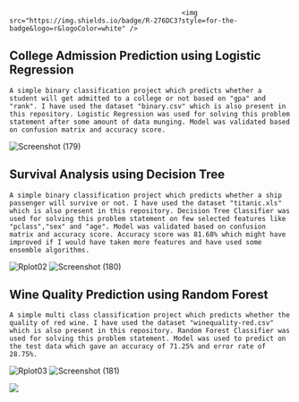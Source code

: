                                                <img src="https://img.shields.io/badge/R-276DC3?style=for-the-badge&logo=r&logoColor=white" /> 
 ## College Admission Prediction using Logistic Regression
```A simple binary classification project which predicts whether a student will get admitted to a college or not based on "gpa" and "rank". I have used the dataset "binary.csv" which is also present in this repository. Logistic Regression was used for solving this problem statement after some amount of data munging. Model was validated based on confusion matrix and accuracy score.```

![Screenshot (179)](https://user-images.githubusercontent.com/75041273/134591563-2a5677aa-6217-470e-ac0b-2e6380bafc43.png)

## Survival Analysis using Decision Tree
```A simple binary classification project which predicts whether a ship passenger will survive or not. I have used the dataset "titanic.xls" which is also present in this repository. Decision Tree Classifier was used for solving this problem statement on few selected features like "pclass","sex" and "age". Model was validated based on confusion matrix and accuracy score. Accuracy score was 81.68% which might have improved if I would have taken more features and have used some ensemble algorithms.```

![Rplot02](https://user-images.githubusercontent.com/75041273/134663170-08cda9c9-5029-4cc6-bfe2-32fb973ec9e6.jpeg)
![Screenshot (180)](https://user-images.githubusercontent.com/75041273/134663130-88fa103e-cf71-4a62-839c-67044b3aed1e.png)

## Wine Quality Prediction using Random Forest
```A simple multi class classification project which predicts whether the quality of red wine. I have used the dataset "winequality-red.csv" which is also present in this repository. Random Forest Classifier was used for solving this problem statement. Model was used to predict on the test data which gave an accuracy of 71.25% and error rate of 28.75%.```

![Rplot03](https://user-images.githubusercontent.com/75041273/134740110-6f6b9328-e5f5-4aa3-a522-90675286606f.jpeg)
![Screenshot (181)](https://user-images.githubusercontent.com/75041273/134740266-7200af0e-b2b6-4e64-a72c-be9f7970d82c.png)

<img src="https://img.shields.io/badge/R-276DC3?style=for-the-badge&logo=r&logoColor=white" />
